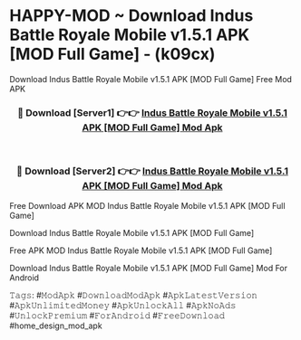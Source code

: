 # HAPPY-MOD ~ Download Indus Battle Royale Mobile v1.5.1 APK [MOD Full Game] - (k09cx)
Download Indus Battle Royale Mobile v1.5.1 APK [MOD Full Game] Free Mod APK

<div align="center">
<h3>🔴 Download [Server1] 👉👉 <a href="https://apk-comot.site?title=Indus_Battle_Royale_Mobile_v1.5.1_APK_[MOD_Full_Game]">Indus Battle Royale Mobile v1.5.1 APK [MOD Full Game] Mod Apk</a></h3><br>

<h3>🔴 Download [Server2] 👉👉 <a href="https://apk-comot.site?title=Indus_Battle_Royale_Mobile_v1.5.1_APK_[MOD_Full_Game]">Indus Battle Royale Mobile v1.5.1 APK [MOD Full Game] Mod Apk</a></h3>
</div>


Free Download APK MOD Indus Battle Royale Mobile v1.5.1 APK [MOD Full Game]

Download Indus Battle Royale Mobile v1.5.1 APK [MOD Full Game] 

Free APK MOD Indus Battle Royale Mobile v1.5.1 APK [MOD Full Game] 

Download Indus Battle Royale Mobile v1.5.1 APK [MOD Full Game] Mod For Android

𝚃𝚊𝚐𝚜: #𝙼𝚘𝚍𝙰𝚙𝚔 #𝙳𝚘𝚠𝚗𝚕𝚘𝚊𝚍𝙼𝚘𝚍𝙰𝚙𝚔 #𝙰𝚙𝚔𝙻𝚊𝚝𝚎𝚜𝚝𝚅𝚎𝚛𝚜𝚒𝚘𝚗 #𝙰𝚙𝚔𝚄𝚗𝚕𝚒𝚖𝚒𝚝𝚎𝚍𝙼𝚘𝚗𝚎𝚢 #𝙰𝚙𝚔𝚄𝚗𝚕𝚘𝚌𝚔𝙰𝚕𝚕 #𝙰𝚙𝚔𝙽𝚘𝙰𝚍𝚜 #𝚄𝚗𝚕𝚘𝚌𝚔𝙿𝚛𝚎𝚖𝚒𝚞𝚖 #𝙵𝚘𝚛𝙰𝚗𝚍𝚛𝚘𝚒𝚍 #𝙵𝚛𝚎𝚎𝙳𝚘𝚠𝚗𝚕𝚘𝚊𝚍 #home_design_mod_apk